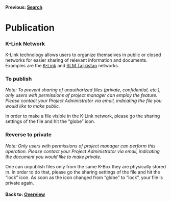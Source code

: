 #### Previous: [Search](./search.md)

# Publication

### K-Link Network

K-Link technology allows users to organize themselves in public or closed networks for easier sharing of relevant information and documents. Examples are the [K-Link](https://klink.asia/) and [SLM Tajikistan](https://slmtj.net/) networks.

### To publish

_Note: To prevent sharing of unauthorized files (private, confidential, etc.), only users with permissions of project manager can employ the feature. Please contact your Project Administrator via email, indicating the file you would like to make public._

In order to make a file visible in the K-Link network, please go the sharing settings of the file and hit the “globe” icon. 

### Reverse to private

_Note: Only users with permissions of project manager can perform this operation. Please contact your Project Administrator via email, indicating the document you would like to make private._

One can unpublish files only from the same K-Box they are physically stored in. In order to do that, please go the sharing settings of the file and hit the “lock” icon. As soon as the icon changed from “globe” to “lock”, your file is private  again.

#### Back to: [Overview](./work-with-documents.md)            

